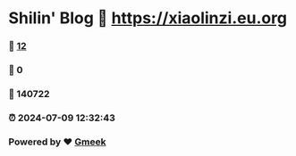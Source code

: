 # Shilin' Blog :link: https://xiaolinzi.eu.org 
### :page_facing_up: [12](https://xiaolinzi.eu.org/tag.html) 
### :speech_balloon: 0 
### :hibiscus: 140722 
### :alarm_clock: 2024-07-09 12:32:43 
### Powered by :heart: [Gmeek](https://github.com/Meekdai/Gmeek)
